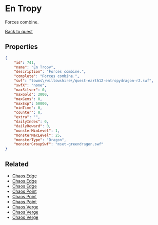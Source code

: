 # En Tropy

Forces combine.

[Back to quest](../quests.md)

## Properties

```json
{
    "id": 741,
    "name": "En Tropy",
    "description": "Forces combine.",
    "complete": "Forces combine.",
    "swf": "towns\/willowshire\/quest-earth12-entropydragon-r2.swf",
    "swfX": "none",
    "maxSilver": 0,
    "maxGold": 2000,
    "maxGems": 0,
    "maxExp": 50000,
    "minTime": 0,
    "counter": 0,
    "extra": "",
    "dailyIndex": 0,
    "dailyReward": 0,
    "monsterMinLevel": 1,
    "monsterMaxLevel": 25,
    "monsterType": "Dragon",
    "monsterGroupSwf": "mset-greendragon.swf"
}
```

## Related

- [Chaos Edge](../items/5170-chaos-edge.md)
- [Chaos Edge](../items/5171-chaos-edge.md)
- [Chaos Edge](../items/5172-chaos-edge.md)
- [Chaos Point](../items/5173-chaos-point.md)
- [Chaos Point](../items/5174-chaos-point.md)
- [Chaos Point](../items/5175-chaos-point.md)
- [Chaos Verge](../items/5176-chaos-verge.md)
- [Chaos Verge](../items/5177-chaos-verge.md)
- [Chaos Verge](../items/5178-chaos-verge.md)

